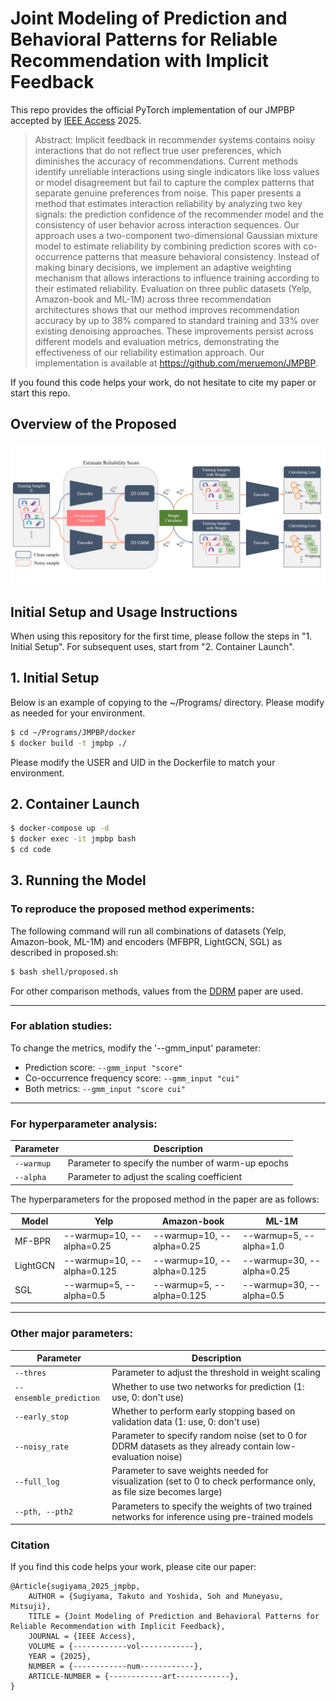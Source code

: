 # Joint Modeling of Prediction and Behavioral Patterns for Reliable Recommendation with Implicit Feedback

This repo provides the official PyTorch implementation of our JMPBP accepted by [IEEE Access](------------url------------) 2025.

> Abstract: Implicit feedback in recommender systems contains noisy interactions that do not reflect true user preferences, which diminishes the accuracy of recommendations. Current methods identify unreliable interactions using single indicators like loss values or model disagreement but fail to capture the complex patterns that separate genuine preferences from noise. This paper presents a method that estimates interaction reliability by analyzing two key signals: the prediction confidence of the recommender model and the consistency of user behavior across interaction sequences. Our approach uses a two-component two-dimensional Gaussian mixture model to estimate reliability by combining prediction scores with co-occurrence patterns that measure behavioral consistency. Instead of making binary decisions, we implement an adaptive weighting mechanism that allows interactions to influence training according to their estimated reliability. Evaluation on three public datasets (Yelp, Amazon-book and ML-1M) across three recommendation architectures shows that our method improves recommendation accuracy by up to 38\% compared to standard training and 33\% over existing denoising approaches. These improvements persist across different models and evaluation metrics, demonstrating the effectiveness of our reliability estimation approach. Our implementation is available at https://github.com/meruemon/JMPBP.

If you found this code helps your work, do not hesitate to cite my paper or start this repo.

## Overview of the Proposed
![](imgs/overview.jpg)




## Initial Setup and Usage Instructions

When using this repository for the first time, please follow the steps in "1. Initial Setup". For subsequent uses, start from "2. Container Launch".

## 1. Initial Setup

Below is an example of copying to the ~/Programs/ directory. Please modify as needed for your environment.

```bash
$ cd ~/Programs/JMPBP/docker
$ docker build -t jmpbp ./
```

Please modify the USER and UID in the Dockerfile to match your environment.

## 2. Container Launch

```bash
$ docker-compose up -d
$ docker exec -it jmpbp bash
$ cd code
```

## 3. Running the Model

### To reproduce the proposed method experiments:

The following command will run all combinations of datasets (Yelp, Amazon-book, ML-1M) and encoders (MFBPR, LightGCN, SGL) as described in proposed.sh:

```bash
$ bash shell/proposed.sh
```

For other comparison methods, values from the [DDRM](https://arxiv.org/abs/2401.06982) paper are used.

---

### For ablation studies:

To change the metrics, modify the '--gmm_input' parameter:
- Prediction score: `--gmm_input "score"`
- Co-occurrence frequency score: `--gmm_input "cui"`
- Both metrics: `--gmm_input "score cui"`

---

### For hyperparameter analysis:

| Parameter | Description |
| --------- | ----------- |
| `--warmup` | Parameter to specify the number of warm-up epochs |
| `--alpha` | Parameter to adjust the scaling coefficient |

The hyperparameters for the proposed method in the paper are as follows:

| Model    | Yelp                       | Amazon-book                | ML-1M                     |
|----------|----------------------------|----------------------------|---------------------------|
| MF-BPR   | --warmup=10, --alpha=0.25  | --warmup=10, --alpha=0.25  | --warmup=5, --alpha=1.0   |
| LightGCN | --warmup=10, --alpha=0.125 | --warmup=10, --alpha=0.125 | --warmup=30, --alpha=0.25 |
| SGL      | --warmup=5, --alpha=0.5    | --warmup=5, --alpha=0.125  | --warmup=30, --alpha=0.5  |

---

### Other major parameters:

| Parameter | Description |
| --------- | ----------- |
| `--thres` | Parameter to adjust the threshold in weight scaling |
| `--ensemble_prediction` | Whether to use two networks for prediction (1: use, 0: don't use) |
| `--early_stop` | Whether to perform early stopping based on validation data (1: use, 0: don't use) |
| `--noisy_rate` | Parameter to specify random noise (set to 0 for DDRM datasets as they already contain low-evaluation noise) |
| `--full_log` | Parameter to save weights needed for visualization (set to 0 to check performance only, as file size becomes large) |
| `--pth, --pth2` | Parameters to specify the weights of two trained networks for inference using pre-trained models |

### Citation
If you find this code helps your work, please cite our paper:
```
@Article{sugiyama_2025_jmpbp,
    AUTHOR = {Sugiyama, Takuto and Yoshida, Soh and Muneyasu, Mitsuji},
    TITLE = {Joint Modeling of Prediction and Behavioral Patterns for Reliable Recommendation with Implicit Feedback},
    JOURNAL = {IEEE Access},
    VOLUME = {------------vol------------},
    YEAR = {2025},
    NUMBER = {------------num------------},
    ARTICLE-NUMBER = {------------art------------},
}
```
